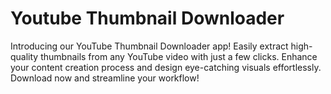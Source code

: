 # Youtube Thumbnail Downloader
Introducing our YouTube Thumbnail Downloader app! Easily extract high-quality thumbnails from any YouTube video with just a few clicks. Enhance your content creation process and design eye-catching visuals effortlessly. Download now and streamline your workflow!
